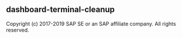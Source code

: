 ## dashboard-terminal-cleanup
Copyright (c) 2017-2019 SAP SE or an SAP affiliate company. All rights reserved.
